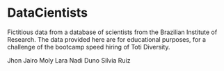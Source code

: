 # DataCientists

Fictitious data from a database of scientists from the Brazilian Institute of Research. The data provided here are for educational purposes, for a challenge of the bootcamp speed hiring of Toti Diversity.

Jhon Jairo
Moly Lara
Nadi Duno
Silvia Ruiz
